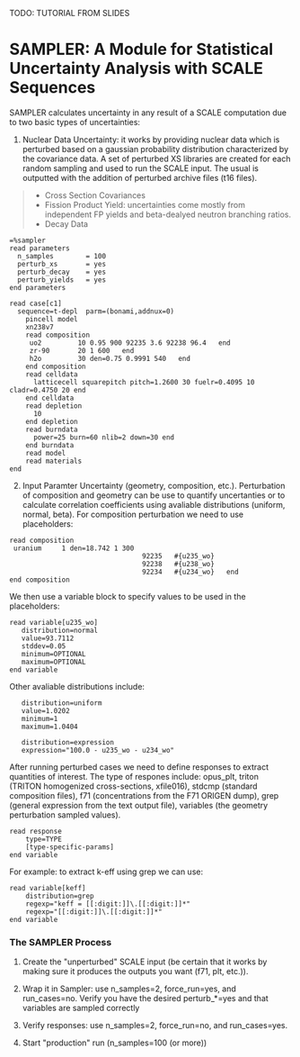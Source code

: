 TODO: TUTORIAL FROM SLIDES

# SAMPLER: A Module for Statistical Uncertainty Analysis with SCALE Sequences

SAMPLER calculates uncertainty in any result of a SCALE computation due to two basic types of uncertainties: 

1) Nuclear Data Uncertainty: it works by providing nuclear data which is perturbed based on a gaussian probability distribution characterized by the covariance data. A set of perturbed XS libraries are created for each random sampling and used to run the SCALE input. The usual is outputted with the addition of perturbed archive files (t16 files). 

>- Cross Section Covariances
>- Fission Product Yield: uncertainties come mostly from independent FP yields and beta-dealyed neutron branching ratios. 
>- Decay Data

```
=%sampler
read parameters
  n_samples        = 100
  perturb_xs       = yes
  perturb_decay    = yes
  perturb_yields   = yes
end parameters

read case[c1]
  sequence=t-depl  parm=(bonami,addnux=0)
    pincell model
    xn238v7
    read composition
     uo2         10 0.95 900 92235 3.6 92238 96.4   end
     zr-90       20 1 600   end
     h2o         30 den=0.75 0.9991 540   end
    end composition
    read celldata
      latticecell squarepitch pitch=1.2600 30 fuelr=0.4095 10 cladr=0.4750 20 end
    end celldata
    read depletion
      10
    end depletion
    read burndata
      power=25 burn=60 nlib=2 down=30 end
    end burndata
    read model
    read materials
end
```


2) Input Paramter Uncertainty (geometry, composition, etc.). Perturbation of composition and geometry can be use to quantify uncertanties or to calculate correlation coefficients using avaliable distributions (uniform, normal, beta). For composition perturbation we need to use placeholders:

```
read composition
 uranium     1 den=18.742 1 300
                                 92235   #{u235_wo}
                                 92238   #{u238_wo}
                                 92234   #{u234_wo}   end
end composition
```
   
We then use a variable block to specify values to be used in the placeholders:

```
read variable[u235_wo]
   distribution=normal
   value=93.7112
   stddev=0.05
   minimum=OPTIONAL
   maximum=OPTIONAL
end variable
```

Other avaliable distributions include:

```
   distribution=uniform
   value=1.0202
   minimum=1
   maximum=1.0404
```
```
   distribution=expression
   expression="100.0 - u235_wo - u234_wo"
```

After running perturbed cases we need to define responses to extract quantities of interest. The type of respones include: opus_plt, triton (TRITON homogenized cross-sections, xfile016), stdcmp (standard composition files), f71 (concentrations from the F71 ORIGEN dump), grep (general expression from the text output file), variables (the geometry perturbation sampled values). 

```
read response
    type=TYPE
    [type-specific-params]
end variable
```

For example: to extract k-eff using grep we can use:

```
read variable[keff]
    distribution=grep
    regexp="keff = [[:digit:]]\.[[:digit:]]*"
    regexp="[[:digit:]]\.[[:digit:]]*"
end variable

```

### The SAMPLER Process

1) Create the "unperturbed" SCALE input (be certain that it works by making sure it produces the outputs you want (f71, plt, etc.)).

2) Wrap it in Sampler: use n_samples=2, force_run=yes, and run_cases=no. Verify you have the desired perturb_*=yes and that variables are sampled correctly

3) Verify responses: use n_samples=2, force_run=no, and run_cases=yes.

4) Start "production" run (n_samples=100 (or more))
